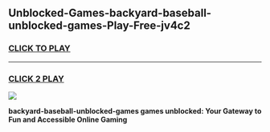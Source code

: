 
## Unblocked-Games-backyard-baseball-unblocked-games-Play-Free-jv4c2
<h3>
<a href="https://premium76.site?title=backyard-baseball-unblocked-games&ref=20M">CLICK TO PLAY</a></h3>
<hr>

<h3>
<a href="https://premium76.site?title=backyard-baseball-unblocked-games&ref=20M">CLICK 2 PLAY</a>
  
</h3>

<a href="https://premium76.site?title=backyard-baseball-unblocked-games&ref=19M"><img src="https://clearcache.store/games.png"></a>


**backyard-baseball-unblocked-games games unblocked: Your Gateway to Fun and Accessible Online Gaming**
